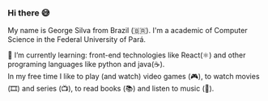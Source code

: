 ### Hi there 😅

My name is George Silva from Brazil  (🇧🇷). I'm a academic of Computer Science in the Federal University of Pará.	

🌱 I’m currently learning: front-end technologies like React(⚛️) and other programing languages like python and java(☕️).	
In my free time I like to play (and watch) video games (🎮), to watch movies (🎞️) and series (📺), to read books (📚) and listen to music (🎵).
<!--
**georgefms/georgefms** is a ✨ _special_ ✨ repository because its `README.md` (this file) appears on your GitHub profile.

Here are some ideas to get you started:

- 🔭 I’m currently working on ...
- 🌱 I’m currently learning ...
- 👯 I’m looking to collaborate on ...
- 🤔 I’m looking for help with ...
- 💬 Ask me about ...
- 📫 How to reach me: ...
- 😄 Pronouns: ...
- ⚡ Fun fact: ...
-->
